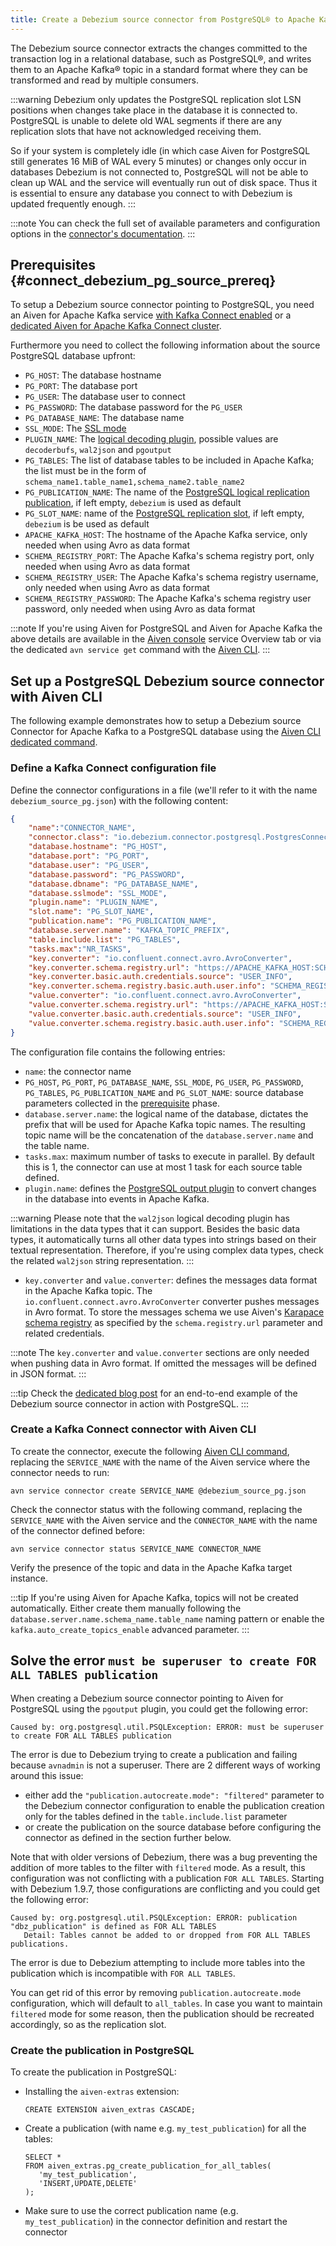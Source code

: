 ```yaml
---
title: Create a Debezium source connector from PostgreSQL® to Apache Kafka®
---
```


The Debezium source connector extracts the changes committed to the
transaction log in a relational database, such as PostgreSQL®, and
writes them to an Apache Kafka® topic in a standard format where they
can be transformed and read by multiple consumers.

:::warning
Debezium only updates the PostgreSQL replication slot LSN positions when
changes take place in the database it is connected to. PostgreSQL is
unable to delete old WAL segments if there are any replication slots
that have not acknowledged receiving them.

So if your system is completely idle (in which case Aiven for PostgreSQL
still generates 16 MiB of WAL every 5 minutes) or changes only occur in
databases Debezium is not connected to, PostgreSQL will not be able to
clean up WAL and the service will eventually run out of disk space. Thus
it is essential to ensure any database you connect to with Debezium is
updated frequently enough.
:::

:::note
You can check the full set of available parameters and configuration
options in the [connector's
documentation](https://debezium.io/documentation/reference/stable/connectors/postgresql.html).
:::

## Prerequisites {#connect_debezium_pg_source_prereq}

To setup a Debezium source connector pointing to PostgreSQL, you need an
Aiven for Apache Kafka service
[with Kafka Connect enabled](enable-connect) or a
[dedicated Aiven for Apache Kafka Connect cluster](/docs/products/kafka/kafka-connect/get-started#apache_kafka_connect_dedicated_cluster).

Furthermore you need to collect the following information about the
source PostgreSQL database upfront:

-   `PG_HOST`: The database hostname
-   `PG_PORT`: The database port
-   `PG_USER`: The database user to connect
-   `PG_PASSWORD`: The database password for the `PG_USER`
-   `PG_DATABASE_NAME`: The database name
-   `SSL_MODE`: The [SSL
    mode](https://www.postgresql.org/docs/current/libpq-ssl.html)
-   `PLUGIN_NAME`: The [logical decoding
    plugin](https://debezium.io/documentation/reference/stable/connectors/postgresql.html),
    possible values are `decoderbufs`, `wal2json` and `pgoutput`
-   `PG_TABLES`: The list of database tables to be included in Apache
    Kafka; the list must be in the form of
    `schema_name1.table_name1,schema_name2.table_name2`
-   `PG_PUBLICATION_NAME`: The name of the [PostgreSQL logical
    replication
    publication](https://www.postgresql.org/docs/current/logical-replication-publication.html),
    if left empty, `debezium` is used as default
-   `PG_SLOT_NAME`: name of the [PostgreSQL replication
    slot](https://docs.aiven.io/docs/products/postgresql/howto/setup-logical-replication),
    if left empty, `debezium` is be used as default
-   `APACHE_KAFKA_HOST`: The hostname of the Apache Kafka service, only
    needed when using Avro as data format
-   `SCHEMA_REGISTRY_PORT`: The Apache Kafka's schema registry port,
    only needed when using Avro as data format
-   `SCHEMA_REGISTRY_USER`: The Apache Kafka's schema registry
    username, only needed when using Avro as data format
-   `SCHEMA_REGISTRY_PASSWORD`: The Apache Kafka's schema registry user
    password, only needed when using Avro as data format

:::note
If you're using Aiven for PostgreSQL and Aiven for Apache Kafka the
above details are available in the [Aiven
console](https://console.aiven.io/) service Overview tab or via the
dedicated `avn service get` command with the
[Aiven CLI](/docs/tools/cli/service-cli#avn_service_get).
:::

## Set up a PostgreSQL Debezium source connector with Aiven CLI

The following example demonstrates how to setup a Debezium source
Connector for Apache Kafka to a PostgreSQL database using the
[Aiven CLI dedicated command](/docs/tools/cli/service/connector).

### Define a Kafka Connect configuration file

Define the connector configurations in a file (we\'ll refer to it with
the name `debezium_source_pg.json`) with the following content:

``` json
{
    "name":"CONNECTOR_NAME",
    "connector.class": "io.debezium.connector.postgresql.PostgresConnector",
    "database.hostname": "PG_HOST",
    "database.port": "PG_PORT",
    "database.user": "PG_USER",
    "database.password": "PG_PASSWORD",
    "database.dbname": "PG_DATABASE_NAME",
    "database.sslmode": "SSL_MODE",
    "plugin.name": "PLUGIN_NAME",
    "slot.name": "PG_SLOT_NAME",
    "publication.name": "PG_PUBLICATION_NAME",
    "database.server.name": "KAFKA_TOPIC_PREFIX",
    "table.include.list": "PG_TABLES",
    "tasks.max":"NR_TASKS",
    "key.converter": "io.confluent.connect.avro.AvroConverter",
    "key.converter.schema.registry.url": "https://APACHE_KAFKA_HOST:SCHEMA_REGISTRY_PORT",
    "key.converter.basic.auth.credentials.source": "USER_INFO",
    "key.converter.schema.registry.basic.auth.user.info": "SCHEMA_REGISTRY_USER:SCHEMA_REGISTRY_PASSWORD",
    "value.converter": "io.confluent.connect.avro.AvroConverter",
    "value.converter.schema.registry.url": "https://APACHE_KAFKA_HOST:SCHEMA_REGISTRY_PORT",
    "value.converter.basic.auth.credentials.source": "USER_INFO",
    "value.converter.schema.registry.basic.auth.user.info": "SCHEMA_REGISTRY_USER:SCHEMA_REGISTRY_PASSWORD"
}
```

The configuration file contains the following entries:

-   `name`: the connector name
-   `PG_HOST`, `PG_PORT`, `PG_DATABASE_NAME`, `SSL_MODE`, `PG_USER`,
    `PG_PASSWORD`, `PG_TABLES`, `PG_PUBLICATION_NAME` and
    `PG_SLOT_NAME`: source database parameters collected in the
    [prerequisite](/docs/products/kafka/kafka-connect/howto/debezium-source-connector-pg#connect_debezium_pg_source_prereq) phase.
-   `database.server.name`: the logical name of the database, dictates
    the prefix that will be used for Apache Kafka topic names. The
    resulting topic name will be the concatenation of the
    `database.server.name` and the table name.
-   `tasks.max`: maximum number of tasks to execute in parallel. By
    default this is 1, the connector can use at most 1 task for each
    source table defined.
-   `plugin.name`: defines the [PostgreSQL output
    plugin](https://debezium.io/documentation/reference/connectors/postgresql.html)
    to convert changes in the database into events in Apache Kafka.

:::warning
Please note that the `wal2json` logical decoding plugin has limitations
in the data types that it can support. Besides the basic data types, it
automatically turns all other data types into strings based on their
textual representation. Therefore, if you're using complex data types,
check the related `wal2json` string representation.
:::

-   `key.converter` and `value.converter`: defines the messages data
    format in the Apache Kafka topic. The
    `io.confluent.connect.avro.AvroConverter` converter pushes messages
    in Avro format. To store the messages schema we use Aiven's
    [Karapace schema registry](https://github.com/aiven/karapace) as
    specified by the `schema.registry.url` parameter and related
    credentials.

:::note
The `key.converter` and `value.converter` sections are only needed when
pushing data in Avro format. If omitted the messages will be defined in
JSON format.
:::

:::tip
Check the [dedicated blog
post](https://aiven.io/blog/db-technology-migration-with-apache-kafka-and-kafka-connect)
for an end-to-end example of the Debezium source connector in action
with PostgreSQL.
:::

### Create a Kafka Connect connector with Aiven CLI

To create the connector, execute the following
[Aiven CLI command](/docs/tools/cli/service/connector#avn_service_connector_create), replacing the `SERVICE_NAME` with the name of the Aiven
service where the connector needs to run:

```
avn service connector create SERVICE_NAME @debezium_source_pg.json
```

Check the connector status with the following command, replacing the
`SERVICE_NAME` with the Aiven service and the `CONNECTOR_NAME` with the
name of the connector defined before:

```
avn service connector status SERVICE_NAME CONNECTOR_NAME
```

Verify the presence of the topic and data in the Apache Kafka target
instance.

:::tip
If you're using Aiven for Apache Kafka, topics will not be created
automatically. Either create them manually following the
`database.server.name.schema_name.table_name` naming pattern or enable
the `kafka.auto_create_topics_enable` advanced parameter.
:::

## Solve the error `must be superuser to create FOR ALL TABLES publication`

When creating a Debezium source connector pointing to Aiven for
PostgreSQL using the `pgoutput` plugin, you could get the following
error:

```
Caused by: org.postgresql.util.PSQLException: ERROR: must be superuser to create FOR ALL TABLES publication
```

The error is due to Debezium trying to create a publication and failing
because `avnadmin` is not a superuser. There are 2 different ways of
working around this issue:

-   either add the `"publication.autocreate.mode": "filtered"` parameter
    to the Debezium connector configuration to enable the publication
    creation only for the tables defined in the `table.include.list`
    parameter
-   or create the publication on the source database before configuring
    the connector as defined in the section further below.

Note that with older versions of Debezium, there was a bug preventing
the addition of more tables to the filter with `filtered` mode. As a
result, this configuration was not conflicting with a publication
`FOR ALL TABLES`. Starting with Debezium 1.9.7, those configurations are
conflicting and you could get the following error:

```
Caused by: org.postgresql.util.PSQLException: ERROR: publication "dbz_publication" is defined as FOR ALL TABLES
   Detail: Tables cannot be added to or dropped from FOR ALL TABLES publications.
```

The error is due to Debezium attempting to include more tables into the
publication which is incompatible with `FOR ALL TABLES`.

You can get rid of this error by removing `publication.autocreate.mode`
configuration, which will default to `all_tables`. In case you want to
maintain `filtered` mode for some reason, then the publication should be
recreated accordingly, so as the replication slot.

### Create the publication in PostgreSQL

To create the publication in PostgreSQL:

-   Installing the `aiven-extras` extension:

    ```
    CREATE EXTENSION aiven_extras CASCADE;
    ```

-   Create a publication (with name e.g. `my_test_publication`) for all
    the tables:

    ```
    SELECT *
    FROM aiven_extras.pg_create_publication_for_all_tables(
       'my_test_publication',
       'INSERT,UPDATE,DELETE'
    );
    ```

-   Make sure to use the correct publication name (e.g.
    `my_test_publication`) in the connector definition and restart the
    connector
